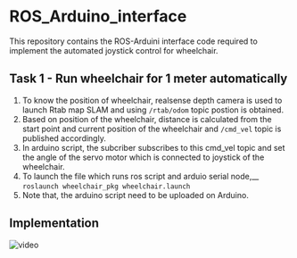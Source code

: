 # ROS_Arduino_interface
This repository contains the ROS-Arduini interface code required to implement the automated joystick control for wheelchair.
## Task 1 - Run wheelchair for 1 meter automatically
1. To know the position of wheelchair, realsense depth camera is used to launch Rtab map SLAM and using ```/rtab/odom``` topic postion is obtained. 
2. Based on position of the wheelchair, distance is calculated from the start point and current position of the wheelchair and ```/cmd_vel``` topic is published accordingly.
3. In arduino script, the subcriber subscribes to this cmd_vel topic and set the angle of the servo motor which is connected to joystick of the wheelchair.
4. To launch the file which runs ros script and arduio serial node,__
```roslaunch wheelchair_pkg wheelchair.launch ```
5. Note that, the arduino script need to be uploaded on Arduino. 

## Implementation
![video](https://github.com/Praj390/ROS_Arduino_interface/blob/main/src/wheelchair_pkg/tutorial.gif) 
